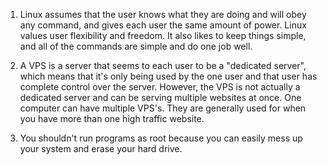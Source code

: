 1. Linux assumes that the user knows what they are doing and will obey any command, and gives each user the same amount of power. Linux values user flexibility and freedom. It also likes to keep things simple, and all of the commands are simple and do one job well. 

2. A VPS is a server that seems to each user to be a "dedicated server", which means that it's only being used by the one user and that user has complete control over the server. However, the VPS is not actually a dedicated server and can be serving multiple websites at once. One computer can have multiple VPS's. They are generally used for when you have more than one high traffic website.

3. You shouldn't run programs as root because you can easily mess up your system and erase your hard drive.




